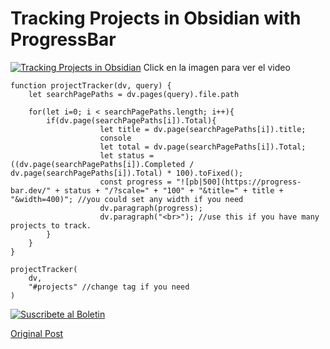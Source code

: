 # Tracking Projects in Obsidian with ProgressBar


[![Tracking Projects in Obsidian](https://i.imgur.com/3YQmlli.png)](https://www.youtube.com/watch?v=3S5GWqcOCRU)
Click en la imagen para ver el video

```dataviewjs
function projectTracker(dv, query) {
    let searchPagePaths = dv.pages(query).file.path
    
    for(let i=0; i < searchPagePaths.length; i++){
        if(dv.page(searchPagePaths[i]).Total){
                    let title = dv.page(searchPagePaths[i]).title;
                    console
                    let total = dv.page(searchPagePaths[i]).Total;
                    let status = ((dv.page(searchPagePaths[i]).Completed / dv.page(searchPagePaths[i]).Total) * 100).toFixed();
                    const progress = "![pb|500](https://progress-bar.dev/" + status + "/?scale=" + "100" + "&title=" + title + "&width=400)"; //you could set any width if you need
                    dv.paragraph(progress);
                    dv.paragraph("<br>"); //use this if you have many projects to track.
        }
    }
} 

projectTracker(
    dv,
    "#projects" //change tag if you need
)
```
[![Suscribete al Boletin](https://i.imgur.com/rKxYGJv.png)](https://www.cerebroerrante.com)



[Original Post](https://forum.obsidian.md/t/project-tracking-metaedit-dataview-and-kanban/19343)
